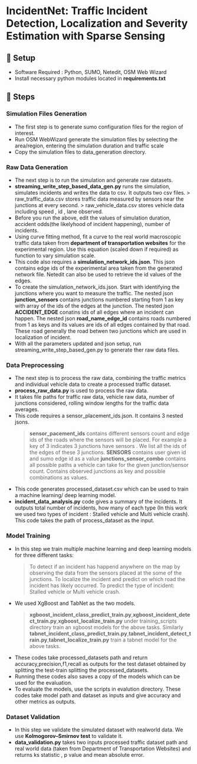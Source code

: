# IncidentNet: Traffic Incident Detection, Localization and Severity Estimation with Sparse Sensing

## 🚀 Setup
- Software Required : Python, SUMO, Netedit, OSM Web Wizard
- Install necessary python modules located in **requirements.txt**


## 📝 Steps

###  Simulation Files Generation
-   The first step is to generate sumo configuration files for the region of interest.
-   Run OSM WebWizard  generate the simulation files by selecting the area/region, entering the simulation duration and traffic scale
-   Copy the simulation files to data_generation directory.

###  Raw Data Generation
-   The next step is to run the simulation and generate raw datasets.
-   **streaming_write_step_based_data_gen.py** runs the simulation, simulates incidents and writes the data to csv. It outputs two csv files.
        > raw_traffic_data.csv stores traffic data measured by sensors near the junctions at every second.
        > raw_vehicle_data.csv stores vehicle data including speed , id , lane observed.
-   Before you run the above, edit the values of simulation duration, accident odds(the likelyhood of incident happening), number of incidents.
-   Using curve fitting method, fit a curve to the real world macroscopic traffic data taken from **department of transportation websites** for the experimental region. Use this equation (scaled down if required) as function to vary simulation scale.
-   This code also requires a **simulation_network_ids.json**. This json contains edge ids of the experimental area taken from the generated network file. Netedit can also be used to retrieve the id values of the edges.
- To create the simulation_network_ids.json. Start with identifying the junctions where you want to measure the traffic. The nested json **junction_sensors** contains junctions numbered starting from 1 as key with array of the ids of the edges at the junction. The nested json **ACCIDENT_EDGE** conatins ids of all edges where an incident can happen. The nested json **road_name_edge_id** contains roads numbered from 1 as keys and its values are ids of all edges contained by that road. These road generally the road betwen two junctions which are used in localization of incident.
- With all the parameters updated and json setup, run streaming_write_step_based_gen.py to generate ther raw data files.

### Data Preprocessing
-   The next step is to process the raw data, combining the traffic metrics and individual vehicle data to create a processed traffic dataset.
-   **process_raw_data.py** is used to process the raw data.
-   It takes file paths for traffic raw data, vehicle raw data, number of junctions considered, rolling window lengths for the traffic data averages.
-   This code requires a sensor_placement_ids.json. It contains 3 nested jsons.
    > **sensor_pacement_ids** contains different sensors count and edge ids of the roads where the sensors will be placed. For example a key of 3 indicates 3 junctions have sensors . We list all the ids of the edges of these 3 junctions.
    > **SENSORS** contains user given id and sumo edge id as a value
    > **junctions_sensor_combo** contains all possible paths a vehicle can take for the given junction/sensor count. Contains observed junctions as key and possible combinations as values.
-   This code generates processed_dataset.csv which can be used to train a machine learning/ deep learning model.
-   **incident_data_analysis.py** code gives a summary of the incidents. It outputs total number of incidents, how many of each type (In this work we used two types of incident : Stalled vehicle and Multi vehicle crash). This code takes the path of process_dataset as the input.

### Model Training
-   In this step we train multiple machine learning and deep learning models for three different tasks:
    > To detect if an incident has happend anywhere on the map by observing the data from the sensors placed at the some of the junctions.
    > To localize the incident and predict on which road the incident has likely occurred.
    > To predict the type of incident: Stalled vehicle or Multi vehicle crash.
-   We used XgBoost and TabNet as the two models.
    > **xgboost_incident_class_predict_train.py**,**xgboost_incident_detect_train.py**,**xgboost_localize_train.py** under training_scripts directory train an xgboost models for the above tasks.
    > Similarly **tabnet_incident_class_predict_train.py**,**tabnet_incident_detect_train.py**,**tabnet_localize_train.py** train a tabnet model for the above tasks.
-   These codes take processed_datasets path and return accuracy,precision,f1,recall as outputs for the test dataset obtained by splitting the test-train splitting the processed_datasets.
-   Running these codes also saves a copy of the models which can be used for the evaluation.
-   To evaluate the models, use the scripts in evalution directory. These codes take model path and dataset as inputs and give accuracy and other metrics as outputs.

### Dataset Validation
-   In this step we validate the simulated dataset with realworld data. We use **Kolmogorov–Smirnov test** to validate it.
-   **data_validation.py** takes two inputs processed traffic dataset path and real world data (taken from Department of Transportation Websites) and returns ks statistic , p value and mean absolute error.